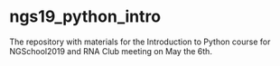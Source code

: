 # ngs19_python_intro

The repository with materials for the Introduction to Python course for NGSchool2019 and RNA Club meeting on May the 6th.